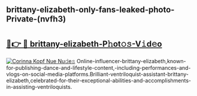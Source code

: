 ## brittany-elizabeth-only-fans​-leaked-photo​-Private-(nvfh3)


# <h2><a href="https://mediaupload.pro?title=brittany-elizabeth&ref=git">🔗👉 🔴 brittany-elizabeth-P𝚑ot𝚘𝚜-V𝚒d𝚎o</a></h2>

[![Corinna Kopf Nue Nu𝚍e𝚜](https://i.imgur.com/0qMVB7G.gif)](https://mediaupload.pro?title=brittany-elizabeth&ref=git)
Online-influencer-brittany-elizabeth,known-for-publishing-dance-and-lifestyle-content,-including-performances-and-vlogs-on-social-media-platforms.Brilliant-ventriloquist-assistant-brittany-elizabeth,celebrated-for-their-exceptional-abilities-and-accomplishments-in-assisting-ventriloquists.  